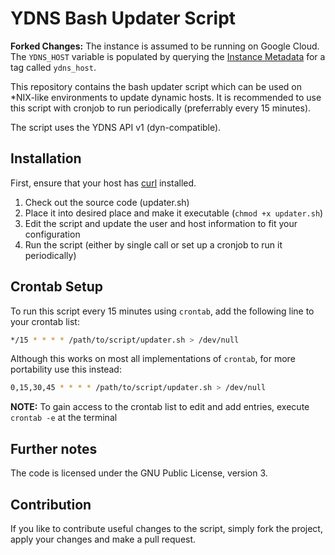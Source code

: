 # YDNS Bash Updater Script

**Forked Changes:** The instance is assumed to be running on Google Cloud. The `YDNS_HOST` variable is populated by querying the [Instance Metadata](https://cloud.google.com/compute/docs/storing-retrieving-metadata) for a tag called `ydns_host`.

This repository contains the bash updater script which can be used on *NIX-like environments to update dynamic hosts. It is recommended to use this script with cronjob to run periodically (preferrably every 15 minutes).

The script uses the YDNS API v1 (dyn-compatible).

## Installation

First, ensure that your host has [curl](http://curl.haxx.se) installed.

1. Check out the source code (updater.sh)
2. Place it into desired place and make it executable (`chmod +x updater.sh`)
3. Edit the script and update the user and host information to fit your configuration
4. Run the script (either by single call or set up a cronjob to run it periodically)

## Crontab Setup

To run this script every 15 minutes using `crontab`, add the following line to your crontab list:

```bash
*/15 * * * * /path/to/script/updater.sh > /dev/null
```

Although this works on most all implementations of `crontab`, for more portability use this instead:

```bash
0,15,30,45 * * * * /path/to/script/updater.sh > /dev/null
````

**NOTE:** To gain access to the crontab list to edit and add entries, execute `crontab -e` at the terminal

## Further notes

The code is licensed under the GNU Public License, version 3.

## Contribution

If you like to contribute useful changes to the script, simply fork the project, apply your changes and make a pull request.
